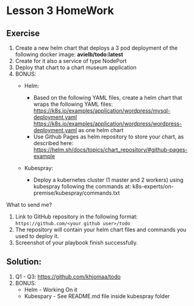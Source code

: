 # Lesson 3 HomeWork

## Exercise

1. Create a new helm chart that deploys a 3 pod deployment of the following docker image: **avielb/todo:latest**
2. Create for it also a service of type NodePort
3. Deploy that chart to a chart museum application
4. BONUS:
    * Helm:
        * Based on the following YAML files, create a helm chart that wraps the following YAML files:
          https://k8s.io/examples/application/wordpress/mysql-deployment.yaml
          https://k8s.io/examples/application/wordpress/wordpress-deployment.yaml
as one helm chart
        * Use Github Pages as helm repository to store your chart, as described here: 
          https://helm.sh/docs/topics/chart_repository/#github-pages-example

    * Kubespray:
        * Deploy a kubernetes cluster (1 master and 2 workers) using kubespray following the commands at:
          k8s-experts/on-premise/kubespray/commands.txt

What to send me?
1. Link to GitHub repository in the following format:
```https://github.com/<your github user>/todo```
2. The repository will contain your helm chart files and commands you used to deploy it.
3. Screenshot of your playbook finish successfully.

## Solution:
1. Q1 - Q3: https://github.com/khjomaa/todo
2. BONUS: 
    * Helm - Working On it
    * Kubespary - See README.md file inside kubespray folder  